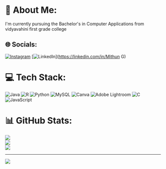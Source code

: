 
# 💫 About Me:
I'm currently pursuing the Bachelor's in Computer Applications from vidyavahini first grade college 


## 🌐 Socials:
[![Instagram](https://img.shields.io/badge/Instagram-%23E4405F.svg?logo=Instagram&logoColor=white)](https://instagram.com/chakravarthi001) [![LinkedIn](https://img.shields.io/badge/LinkedIn-%230077B5.svg?logo=linkedin&logoColor=white)](https://linkedin.com/in/Mithun G) 

# 💻 Tech Stack:
![Java](https://img.shields.io/badge/java-%23ED8B00.svg?style=flat-square&logo=openjdk&logoColor=white) ![R](https://img.shields.io/badge/r-%23276DC3.svg?style=flat-square&logo=r&logoColor=white) ![Python](https://img.shields.io/badge/python-3670A0?style=flat-square&logo=python&logoColor=ffdd54) ![MySQL](https://img.shields.io/badge/mysql-%2300000f.svg?style=flat-square&logo=mysql&logoColor=white) ![Canva](https://img.shields.io/badge/Canva-%2300C4CC.svg?style=flat-square&logo=Canva&logoColor=white) ![Adobe Lightroom](https://img.shields.io/badge/Adobe%20Lightroom-31A8FF.svg?style=flat-square&logo=Adobe%20Lightroom&logoColor=white) ![C](https://img.shields.io/badge/c-%2300599C.svg?style=flat-square&logo=c&logoColor=white) ![JavaScript](https://img.shields.io/badge/javascript-%23323330.svg?style=flat-square&logo=javascript&logoColor=%23F7DF1E)
# 📊 GitHub Stats:
![](https://github-readme-stats.vercel.app/api?username=MithunG2003&theme=gotham&hide_border=false&include_all_commits=false&count_private=false)<br/>
![](https://github-readme-streak-stats.herokuapp.com/?user=MithunG2003&theme=gotham&hide_border=false)<br/>
![](https://github-readme-stats.vercel.app/api/top-langs/?username=MithunG2003&theme=gotham&hide_border=false&include_all_commits=false&count_private=false&layout=compact)

---
[![](https://visitcount.itsvg.in/api?id=MithunG2003&icon=5&color=1)](https://visitcount.itsvg.in)

<!-- Proudly created with GPRM ( https://gprm.itsvg.in ) -->
